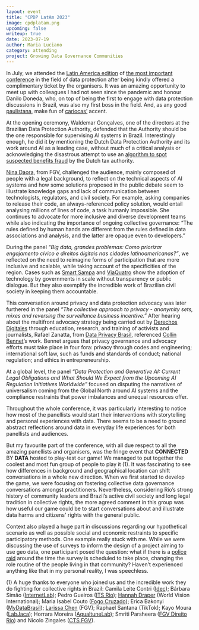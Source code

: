 ```yaml
---
layout: event
title: "CPDP LatAm 2023"
image: cpdplatam.png
upcoming: false
writeup: true
date: 2023-07-19
author: Maria Luciano
category: attending
project: Growing Data Governance Communities
---
```


In July, we attended the [Latin America edition](https://cpdp.lat/en/) of [the most important conference](https://www.cpdpconferences.org/) in the field of data protection after being kindly offered a complimentary ticket by the organisers. It was an amazing opportunity to meet up with colleagues I had not seen since the pandemic and honour Danilo Doneda, who, on top of being the first to engage with data protection discussions in Brazil, was also my first boss in the field. And, as any good [paulistana](https://en.wiktionary.org/wiki/paulistano), make fun of [cariocas’](https://en.wikipedia.org/wiki/Carioca) accent.

<!--more-->

At the opening ceremony, Waldemar Gonçalves, one of the directors at the Brazilian Data Protection Authority, defended that the Authority should be the one responsible for supervising AI systems in Brazil. Interestingly enough, he did it by mentioning the Dutch Data Protection Authority and its work around AI as a leading case, without much of a critical analysis or acknowledging the disastrous attempt to use an [algorithm to spot suspected benefits fraud](https://www.politico.eu/article/dutch-scandal-serves-as-a-warning-for-europe-over-risks-of-using-algorithms/) by the Dutch tax authority.

[Nina Daora](https://www.ninadahora.dev/), from FGV, challenged the audience, mainly composed of people with a legal background, to reflect on the technical aspects of AI systems and how some solutions proposed in the public debate seem to illustrate knowledge gaps and lack of communication between technologists, regulators, and civil society. For example, asking companies to release their code, an always-referenced policy solution, would entail analysing millions of lines of code, a task humanly impossible. She continues to advocate for more inclusive and diverse development teams while also indicating the importance of ongoing collective governance: “The rules defined by human hands are different from the rules defined in data associations and analysis, and the latter are opaque even to developers.”

During the panel _“Big data, grandes problemas: Como priorizar engajamento cívico e direitos digitais nas cidades latinoamericanas?”_, we reflected on the need to reimagine forms of participation that are more inclusive and scalable, while taking account of the specificities of the region. Cases such as [Smart Sampa](https://tiremeurostodasuamira.org.br/wp-content/uploads/2022/12/Note-of-repudiation-to-Smart-Sampa-video-surveillance-platform.pdf) and [ViaQuatro](https://www.accessnow.org/press-release/data-for-sale-in-brazil/) show the adoption of technology by governments in scale without transparency or public dialogue. But they also exemplify the incredible work of Brazilian civil society in keeping them accountable.

This conversation around privacy and data protection advocacy was later furthered in the panel _“The collective approach to privacy - anonymity sets, mixes and reversing the surveillance business incentive.”_ After hearing about the multifront advocacy strategy being carried out by [Derechos Digitales](https://www.derechosdigitales.org/) through education, research, and training of activists and journalists, Rafael Zanatta, from [Data Privacy Brasil](https://www.dataprivacybr.org/), referenced [Collin Bennet](https://www.colinbennett.ca/researcher/)’s work. Bennet argues that privacy governance and advocacy efforts must take place in four fora: privacy through codes and engineering; international soft law, such as funds and standards of conduct; national regulation; and ethics in entrepreneurship. 

At a global level, the panel _“Data Protection and Generative AI: Current Legal Obligations and What Should We Expect from the Upcoming AI Regulation Initiatives Worldwide”_ focused on disputing the narratives of universalism coming from the Global North around AI systems and the compliance restraints that power imbalances and unequal resources offer.

Throughout the whole conference, it was particularly interesting to notice how most of the panellists would start their interventions with storytelling and personal experiences with data. There seems to be a need to ground abstract reflections around data in everyday life experiences for both panellists and audiences.

But my favourite part of the conference, with all due respect to all the amazing panellists and organisers, was the fringe event that **CONNECTED** BY **DATA** hosted to play-test our game! We managed to put together the coolest and most fun group of people to play it (1). It was fascinating to see how differences in background and geographical location can shift conversations in a whole new direction. When we first started to develop the game, we were focusing on fostering collective data governance conversations amongst practitioners. Nevertheless, considering Rio’s strong history of community leaders and Brazil’s active civil society and long legal tradition in collective rights, the more agreed comment in this group was how useful our game could be to start conversations about and illustrate data harms and citizens' rights with the general public. 

Context also played a huge part in discussions regarding our hypothetical scenario as well as possible social and economic restraints to specific participatory methods. One example really stuck with me. While we were discussing the use of surveys to inform the design of a project aiming to use geo data, one participant posed the question: what if there is a [police raid](https://www.reuters.com/world/americas/brazilian-police-say-least-nine-killed-rio-de-janeiro-raid-2023-08-02/) around the time the survey is scheduled to take place, changing the role routine of the people living in that community? Haven’t experienced anything like that in my personal reality, I was speechless.

(1) A huge thanks to everyone who joined us and the incredible work they do fighting for collective rights in Brazil: Camila Leite Contri ([Idec](https://twitter.com/idec)); Bárbara Simão ([InternetLab](https://twitter.com/internetlabbr)); Pedro Gueiros ([ITS Rio](https://twitter.com/ITSriodejaneiro)); [Hannah Draper](https://twitter.com/hjdraper8) (World Vision International); Maria Isabel Couto ([Fogo Cruzado](https://twitter.com/FogoCruzadoRJ)); Erica Bakonyi ([MyDataBrasil](https://twitter.com/MyDataBrasil1)); [Larissa Chen](https://twitter.com/Larissachen12) (FGV); Raphael Santana (TikTok); Kayo Moura ([LabJaca](https://twitter.com/LabJaca)); Horrara Moreira ([AqualtuneLab](http://twitter.com/AqualtuneLab)); Smriti Parsheera ([FGV Direito Rio](https://twitter.com/BricsCyber)) and Nicolo Zingales ([CTS FGV](https://twitter.com/CTS_FGV)).